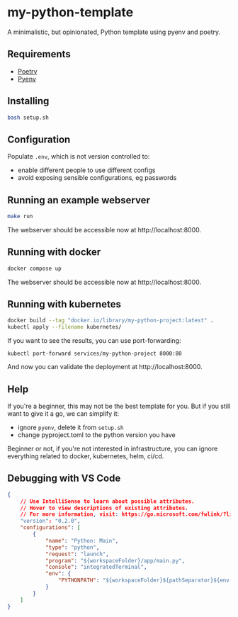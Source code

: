 # my-python-template

A minimalistic, but opinionated, Python template using pyenv and poetry.

## Requirements

- [Poetry](https://python-poetry.org/docs/#installation)
- [Pyenv](https://github.com/pyenv/pyenv#installation)

## Installing

```bash
bash setup.sh
```

## Configuration

Populate `.env`, which is not version controlled to:
- enable different people to use different configs
- avoid exposing sensible configurations, eg passwords

## Running an example webserver

```bash
make run
```

The webserver should be accessible now at http://localhost:8000.

## Running with docker

```bash
docker compose up
```

The webserver should be accessible now at http://localhost:8000.


## Running with kubernetes

```bash
docker build --tag "docker.io/library/my-python-project:latest" .
kubectl apply --filename kubernetes/
```

If you want to see the results, you can use port-forwarding:

```
kubectl port-forward services/my-python-project 8000:80
```

And now you can validate the deployment at http://localhost:8000.

## Help

If you're a beginner, this may not be the best template for you. But if you still want to give it a go, we can simplify it:

- ignore `pyenv`, delete it from `setup.sh`
- change pyproject.toml to the python version you have

Beginner or not, if you're not interested in infrastructure, you can ignore everything related to docker, kubernetes, helm, ci/cd.

## Debugging with VS Code

```json
{
    // Use IntelliSense to learn about possible attributes.
    // Hover to view descriptions of existing attributes.
    // For more information, visit: https://go.microsoft.com/fwlink/?linkid=830387
    "version": "0.2.0",
    "configurations": [
        {
            "name": "Python: Main",
            "type": "python",
            "request": "launch",
            "program": "${workspaceFolder}/app/main.py",
            "console": "integratedTerminal",
            "env": {
                "PYTHONPATH": "${workspaceFolder}${pathSeparator}${env:PYTHONPATH}"
            }
        }
    ]
}
```